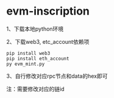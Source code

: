 # evm-inscription

1、下载本地python环境

2、下载web3, etc_account依赖项

    pip install web3 
    pip install eth_account
    py evm_mint.py

3、自行修改对应rpc节点和data的hex即可

注：需要修改对应的链id
